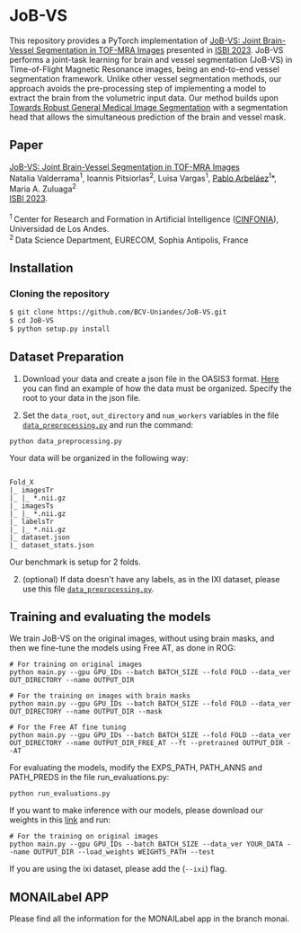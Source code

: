 # JoB-VS

This repository provides a PyTorch implementation of [JoB-VS: Joint Brain-Vessel Segmentation in TOF-MRA Images](https://biomedicalcomputervision.uniandes.edu.co/wp-content/uploads/2023/04/ISBI2023_paper_07517553.pdf) presented in [ISBI 2023](https://2023.biomedicalimaging.org/en/default.asp). JoB-VS performs a joint-task learning for brain and vessel segmentation (JoB-VS) in Time-of-Flight Magnetic Resonance images, being an end-to-end vessel segmentation framework. Unlike other vessel segmentation methods, our approach avoids the pre-processing step of implementing a model to extract the brain from the volumetric input data. Our method builds upon [Towards Robust General Medical Image Segmentation](https://arxiv.org/abs/2107.04263) with a segmentation head that allows the simultaneous prediction of the brain and vessel mask.

## Paper

[JoB-VS: Joint Brain-Vessel Segmentation in TOF-MRA Images](https://biomedicalcomputervision.uniandes.edu.co/wp-content/uploads/2023/04/ISBI2023_paper_07517553.pdf)<br/>
Natalia Valderrama<sup>1</sup>, Ioannis Pitsiorlas<sup>2</sup>, Luisa Vargas<sup>1</sup>, [Pablo Arbeláez](https://scholar.google.com.co/citations?user=k0nZO90AAAAJ&hl=en)<sup>1</sup>*, Maria A. Zuluaga<sup>2</sup><br/>
[ISBI 2023](https://2023.biomedicalimaging.org/en/default.asp).<br><br>
<sup>1 </sup> Center for Research and Formation in Artificial Intelligence ([CINFONIA](https://cinfonia.uniandes.edu.co/)), Universidad de Los Andes. <br/>
<sup>2 </sup>Data Science Department, EURECOM, Sophia Antipolis, France<br/>

## Installation

### Cloning the repository

```bash
$ git clone https://github.com/BCV-Uniandes/JoB-VS.git
$ cd JoB-VS
$ python setup.py install
```
## Dataset Preparation

1. Download your data and create a json file in the OASIS3 format. [Here](https://github.com/BCV-Uniandes/JoB-VS/tree/main/datasets) you can find an example of how the data must be organized. Specify the root to your data in the json file.

2. Set the `data_root`, `out_directory` and `num_workers` variables in the file [`data_preprocessing.py`](https://github.com/BCV-Uniandes/JoB-VS/tree/main/libs/preprocessing) and run the command:

```
python data_preprocessing.py
```

Your data will be organized in the following way:
```

Fold_X
|_ imagesTr
|_ |_ *.nii.gz
|_ imagesTs
|_ |_ *.nii.gz
|_ labelsTr
|_ |_ *.nii.gz
|_ dataset.json
|_ dataset_stats.json
```
Our benchmark is setup for 2 folds. 

2. (optional) If data doesn't have any labels, as in the IXI dataset, please use this file [`data_preprocessing.py`](https://github.com/BCV-Uniandes/JoB-VS/tree/main/libs/preprocessing_ixi).


## Training and evaluating the models

We train JoB-VS on the original images, without using brain masks, and then we fine-tune the models using Free AT, as done in ROG:

```
# For training on original images
python main.py --gpu GPU_IDs --batch BATCH_SIZE --fold FOLD --data_ver OUT_DIRECTORY --name OUTPUT_DIR

# For the training on images with brain masks
python main.py --gpu GPU_IDs --batch BATCH_SIZE --fold FOLD --data_ver OUT_DIRECTORY --name OUTPUT_DIR --mask

# For the Free AT fine tuning
python main.py --gpu GPU_IDs --batch BATCH_SIZE --fold FOLD --data_ver OUT_DIRECTORY --name OUTPUT_DIR_FREE_AT --ft --pretrained OUTPUT_DIR --AT
```

For evaluating the models, modify the EXPS_PATH, PATH_ANNS and PATH_PREDS in the file run_evaluations.py:

```
python run_evaluations.py

```

If you want to make inference with our models, please download our weights in this [link](https://drive.google.com/drive/folders/1CtjMdQ5Ip1zCjKZlPDVGvp_r0rBv218w?usp=sharing) and run:

```
# For the training on original images
python main.py --gpu GPU_IDs --batch BATCH_SIZE --data_ver YOUR_DATA --name OUTPUT_DIR --load_weights WEIGHTS_PATH --test

```

If you are using the ixi dataset, please add the (`--ixi`) flag.

## MONAILabel APP

Please find all the information for the MONAILabel app in the branch monai.